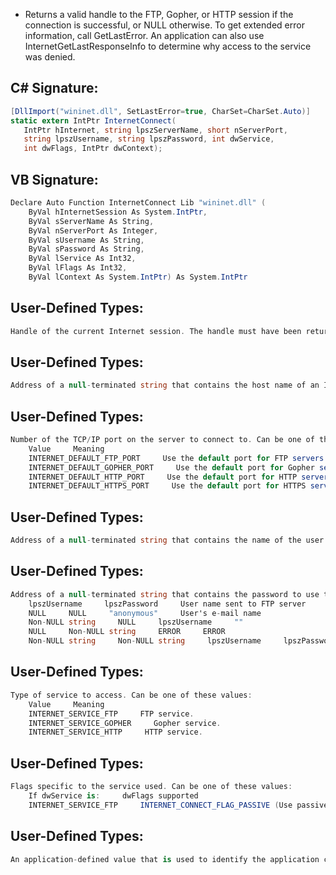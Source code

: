 * Returns a valid handle to the FTP, Gopher, or HTTP session if the connection is successful, or NULL otherwise. To get extended error information, call GetLastError. An application can also use InternetGetLastResponseInfo to determine why access to the service was denied.

## C# Signature:
```cs
[DllImport("wininet.dll", SetLastError=true, CharSet=CharSet.Auto)]
static extern IntPtr InternetConnect(
   IntPtr hInternet, string lpszServerName, short nServerPort,
   string lpszUsername, string lpszPassword, int dwService,
   int dwFlags, IntPtr dwContext);
```

## VB Signature:
```cs
Declare Auto Function InternetConnect Lib "wininet.dll" (
    ByVal hInternetSession As System.IntPtr, 
    ByVal sServerName As String, 
    ByVal nServerPort As Integer, 
    ByVal sUsername As String, 
    ByVal sPassword As String, 
    ByVal lService As Int32, 
    ByVal lFlags As Int32,
    ByVal lContext As System.IntPtr) As System.IntPtr
```

## User-Defined Types:
```cs
Handle of the current Internet session. The handle must have been returned by a previous call to InternetOpen.
```

## User-Defined Types:
```cs
Address of a null-terminated string that contains the host name of an Internet server. Alternately, the string can contain the IP number of the site in ASCII dotted-decimal format (for example, 11.0.1.45).
```

## User-Defined Types:
```cs
Number of the TCP/IP port on the server to connect to. Can be one of the values in the following list. If this parameter is set to INTERNET_INVALID_PORT_NUMBER, the function uses the default port for the specified service. These values do not cause the function to use this protocol. The value sets the port to be used. A flag must be used to set the service.
    Value     Meaning
    INTERNET_DEFAULT_FTP_PORT     Use the default port for FTP servers (port 21).
    INTERNET_DEFAULT_GOPHER_PORT     Use the default port for Gopher servers (port 70).
    INTERNET_DEFAULT_HTTP_PORT     Use the default port for HTTP servers (port 80).
    INTERNET_DEFAULT_HTTPS_PORT     Use the default port for HTTPS servers (port 443).
```

## User-Defined Types:
```cs
Address of a null-terminated string that contains the name of the user to log on. If this parameter is NULL, the function uses an appropriate default, except for HTTP. A NULL parameter in HTTP causes the server to return an error. For the FTP protocol, the default is anonymous.
```

## User-Defined Types:
```cs
Address of a null-terminated string that contains the password to use to log on. If both lpszPassword and lpszUsername are NULL, the function uses the default anonymous password. In the case of FTP, the default anonymous password is the user's e-mail name. If lpszPassword is NULL, but lpszUsername is not NULL, the function uses a blank password. The following table describes the behavior for the four possible settings of lpszUsername and lpszPassword:
    lpszUsername     lpszPassword     User name sent to FTP server     Password sent to FTP server
    NULL     NULL     "anonymous"     User's e-mail name
    Non-NULL string     NULL     lpszUsername     ""
    NULL     Non-NULL string     ERROR     ERROR
    Non-NULL string     Non-NULL string     lpszUsername     lpszPassword
```

## User-Defined Types:
```cs
Type of service to access. Can be one of these values:
    Value     Meaning
    INTERNET_SERVICE_FTP     FTP service.
    INTERNET_SERVICE_GOPHER     Gopher service.
    INTERNET_SERVICE_HTTP     HTTP service.
```

## User-Defined Types:
```cs
Flags specific to the service used. Can be one of these values:
    If dwService is:     dwFlags supported
    INTERNET_SERVICE_FTP     INTERNET_CONNECT_FLAG_PASSIVE (Use passive mode in all data connections for this FTP session.)
```

## User-Defined Types:
```cs
An application-defined value that is used to identify the application context for the returned handle in callbacks.
```
